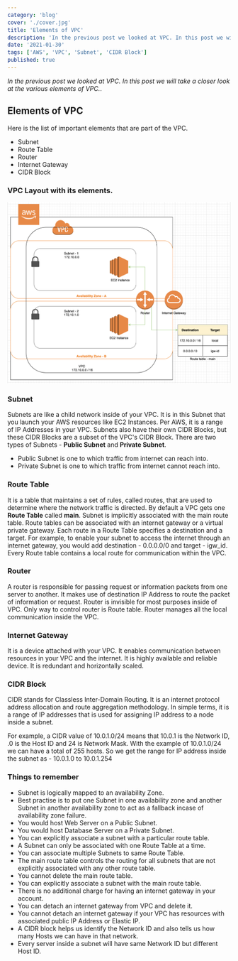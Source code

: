 ```yaml
---
category: 'blog'
cover: './cover.jpg'
title: 'Elements of VPC'
description: 'In the previous post we looked at VPC. In this post we will take a closer look at the various elements of VPC.'
date: '2021-01-30'
tags: ['AWS', 'VPC', 'Subnet', 'CIDR Block']
published: true
---
```


_In the previous post we looked at VPC. In this post we will take a closer look at the various elements of VPC._.

## Elements of VPC

Here is the list of important elements that are part of the VPC. 
- Subnet 
- Route Table 
- Router 
- Internet Gateway 
- CIDR Block 


### VPC Layout with its elements.

![VPC](../vpc/vpc.png) 


### Subnet
Subnets are like a child network inside of your VPC. It is in this Subnet that you launch your AWS resources like EC2 Instances. Per AWS, it is a range of IP Addresses in your VPC. Subnets also have their own CIDR Blocks, but these CIDR Blocks are a subset of the VPC's CIDR Block. There are two types of Subnets - **Public Subnet** and **Private Subnet**. 
- Public Subnet is one to which traffic from internet can reach into. 
- Private Subnet is one to which traffic from internet cannot reach into. 

### Route Table
It is a table that maintains a set of rules, called routes, that are used to determine where the network traffic is directed. By default a VPC gets one **Route Table** called **main**. Subnet is implicitly associated with the main route table. Route tables can be associated with an internet gateway or a virtual private gateway. Each route in a Route Table specifies a destination and a target. For example, to enable your subnet to access the internet through an internet gateway, you would add destination - 0.0.0.0/0 and target - igw_id. Every Route table contains a local route for communication within the VPC.  

### Router
A router is responsible for passing request or information packets from one server to another. It makes use of destination IP Address to route the packet of information or request. Router is invisible for most purposes inside of VPC. Only way to control router is Route table. Router manages all the local communication inside the VPC.

### Internet Gateway
It is a device attached with your VPC. It enables communication between resources in your VPC and the internet. It is highly available and reliable device. It is redundant and horizontally scaled. 

### CIDR Block
CIDR stands for Classless Inter-Domain Routing. It is an internet protocol address allocation and route aggregation methodology. In simple terms, it is a range of IP addresses that is used for assigning IP address to a node inside a subnet. 

For example, a CIDR value of 10.0.1.0/24 means that 10.0.1 is the Network ID, .0 is the Host ID and 24 is Network Mask. With the example of 10.0.1.0/24 we can have a total of 255 hosts. So we get the range for IP address inside the subnet as - 10.0.1.0 to 10.0.1.254
 

### Things to remember 
- Subnet is logically mapped to an availability Zone.
- Best practise is to put one Subnet in one availability zone and another Subnet in another availability zone to act as a fallback incase of availability zone failure. 
- You would host Web Server on a Public Subnet.
- You would host Database Server on a Private Subnet. 
- You can explicitly associate a subnet with a particular route table. 
- A Subnet can only be associated with one Route Table at a time. 
- You can associate multiple Subnets to same Route Table. 
- The main route table controls the routing for all subnets that are not explicitly associated with any other route table. 
- You cannot delete the main route table. 
- You can explicitly associate a subnet with the main route table. 
- There is no additional charge for having an internet gateway in your account. 
- You can detach an internet gateway from VPC and delete it.
- You cannot detach an internet gateway if your VPC has resources with associated public IP Address or Elastic IP. 
- A CIDR block helps us identify the Network ID and also tells us how many Hosts we can have in that network.
- Every server inside a subnet will have same Network ID but different Host ID.


